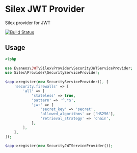 # Silex JWT Provider
Silex provider for JWT

[![Build Status](https://travis-ci.org/DerManoMann/silex-jwt-provider.png?branch=master)](https://travis-ci.org/DerManoMann/silex-jwt-provider)

## Usage

```php
<?php
  
use Evaneos\JWT\Silex\Provider\SecurityJWTServiceProvider;
use Silex\Provider\SecurityServiceProvider;
  
$app->register(new SecurityServiceProvider(), [
    'security.firewalls' => [
        'all' => [
            'stateless' => true,
            'pattern' => '^.*$',
            'jwt' => [
                'secret_key' => 'secret',
                'allowed_algorithms' => ['HS256'],
                'retrieval_strategy' => 'chain',
            ],
        ],
    ],
]);
  
$app->register(new SecurityJWTServiceProvider());
```
